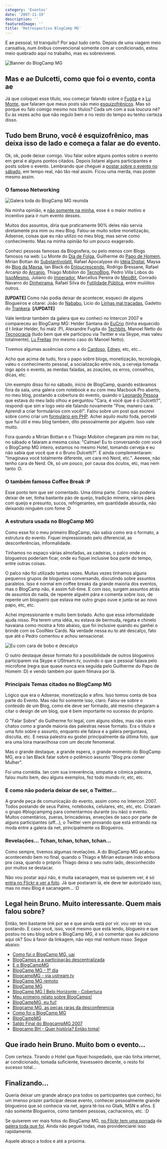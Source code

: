 ```yaml
---
category: 'Eventos'
date: '2007-11-19'
description: ''
featuredImage: ''
title: 'Retrospectiva BlogCamp MG'
---
```


E ae pessoal, td tranquilo? Por aqui tudo certo. Depois de uma viagem meio cansativa, num ônibus convencional somente com ar condicionado, estou meio quebrado aqui no trabalho, mas eu sobreviverei.

![Banner do BlogCamp MG](/uploads/banner-blogcamp-mg.jpg)

## Mas e ae Dulcetti, como que foi o evento, conta ae

Já que coloquei esse título, vou começar falando sobre o [Fugita](http://www.techbits.com.br/) e a [Lu Monte](http://diadefolga.com/), que falaram que meus posts são meio [esquizofrênicos](http://pt.wikipedia.org/wiki/Esquizofrenia). Mas só porque eu falo comigo mesmo nos títulos? Cada um com a sua loucura né? Eu às vezes acho que não regulo bem e no resto do tempo eu tenho certeza disso.

## Tudo bem Bruno, você é esquizofrênico, mas deixa isso de lado e começa a falar ae do evento.

Ok, ok, pode deixar comigo. Vou falar sobre alguns pontos sobre o evento em geral e alguns pontos citados. Depois listarei alguns participantes e posts sobre o evento. Lembrando que cheguei a [postar sobre o evento no sábado](/blogcamp-belo-horizonte-cobertura), em tempo real, não tão real assim. Ficou uma merda, mas postei mesmo assim.

### O famoso Networking

![Galera toda do BlogCamp MG reunida](/uploads/2043831762_3334b935ba.jpg)

Na minha opinião, e [não somente na minha](http://www.techbits.com.br/2007/03/27/barcamp-o-verdadeiro-social-networking/), esse é o maior motivo e incentivo para ir num evento desses.

Muitos dos assuntos, diria que praticamente 90% deles não servia diretamente pra mim ou meu Blog. Falou-se muito sobre monetização, Adsense, coisas que eu não utilizo no meu blog, mas serve como conhecimento. Mas na minha opinião foi um pouco exagerado.

Conheci pessoas famosas da Blogosfera, ou pelo menos com Blogs famosos na web: Lu Monte do [Dia de Folga](http://diadefolga.com/), Guilherme do [Papo de Homem](http://papodehomem.com.br/), Mirian Bottan do [Substantivolatil](http://substantivolatil.com/), Rafael Apocalypse do [Idéia Digital](http://www.ideiadigital.org/), Maysa do [Blog da Maysa](http://www.maysadecastro.com.br/blog/), Ian Black do [Enloucrescendo](http://www.interney.net/blogs/enloucrescendo/), Rodrigo Bressane, Rafael Arcanjo do [Arcanjo](http://arcanjo.org/), Thiago Mobilon do [TecnoBlog](http://tecnoblog.net/), Pedro Villa Lobos do [IssoMesmo](http://issomesmo.com/), Juliano do [Imperador](http://imperador.org/), Marcellus Pereira do [MeioBit](http://www.meiobit.com/), Conrado Navarro do [Dinheirama](http://dinheirama.com/), Rafael Silva do [Futilidade Pública](http://futilidadepublica.semjuizo.com/), entre muiiiitos outros.

**\[UPDATE\]** Como não podia deixar de acontecer, esqueci de alguns Blogueiros e citarei: João do [Nababu](http://www.nababu.org/), Licio do [Linhas mal traçadas](http://blog.licio.eti.br/), Gadetto do [Trankera](http://www.trankera.org/blog/). **\[/UPDATE\]**

Vale lembrar também da galera que eu conheci no Intercon 2007 e compareceu ao BlogCamp MG: Helder Santana do [EuCrio](http://blog.eucrio.com/) (tinha esquecido d t linkar Helder, foi malz :P), Alexandre Fugita do [Techbits](http://www.techbits.com.br/), Manoel Netto do [Tecnocracia](http://tecnocracia.com.br/) (tudo bem que ele participou via Twitter e via Skype, mas valeu totalmente), [Lu Freitas](http://www.ladybugbrazil.com/) (no mesmo caso do Manoel Netto).

Tivemos algumas ausências como a do [Cardoso](http://www.contraditorium.com/), [Edney](http://www.interney.net/), etc, etc...

Acho que acima de tudo, fora o papo sobre blogs, monetização, tecnologia, valeu o conhecimento pessoal, a socialização entre nós, a cerveja tomada logo após o evento, as merdas faladas, as zoações, os erros, conselhos, dicas, etc.

Um exemplo disso foi no sábado, início de BlogCamp, quando estávamos fora da sala, uma galera com notebook e eu com meu Macbook Pro aberto, no meu blog, postando a cobertura do evento, quando o [Leonardo Pessoa](http://www.leonardopessoa.com/) que estava do meu lado olhou e perguntou "Cara, é você que é o Dulcetti?", respondi que sim e logo veio ele falando novamente "Pow, manero cara. Aprendi a criar formulários com você!". Falou sobre um post que escrevi sobre como criar um [formulário em PHP](/formulario-em-php). Achei aquilo muito foda, percebi que fui útil e meu blog também, dito pessoalmente por alguém. Isso vale muito.

Fora quando a Mirian Bottan e o Thiago Mobilon chegaram pra mim no bar, no sábado e falaram a mesma coisa: "Calmae! Eu to conversando com você o BlogCamp MG inteiro, estamos no mesmo Hotel, tomando cerveja e eu não sabia que você que é o Bruno Dulcetti?". E ainda complementaram: "Imaginava você totalmente diferente, um cara mó Nerd, etc.". Aeeeee, não tenho cara de Nerd. Ok, só um pouco, por causa dos óculos, etc, mas nem tanto :D.

### O também famoso Coffee Break :P

Esse ponto tem que ser comentado. Uma ótima parte. Como não poderia deixar de ser, tinha bastante pão de queijo, tradição mineira, vários pães com queijo e presunto, sucos, refrigerantes, em quantidade absurda, não deixando ninguém com fome :D

### A estrutura usada no BlogCamp MG

Como esse foi o meu primeiro BlogCamp, não sabia como era o formato, a estrutura do evento. Fiquei impressionado pelo diferencial, as desconferências, informalidade.

Tínhamos no espaço várias almofadas, as cadeiras, o palco onde os blogueiros poderiam ficar, onde eu fiquei inclusive boa parte do tempo, entre outras coisas.

O palco não foi utilizado tantas vezes. Muitas vezes tínhamos alguns pequenos grupos de blogueiros conversando, discutindo sobre assuntos paralelos. Isso é normal em coffee breaks da grande maioria dos eventos, mas o BlogCamp não, é assim full-time. E com isso, surgem assuntos atrás de assuntos do nada, de repente alguém pára e comenta sobre isso, de repente um blogueiro que estava me outro grupo ouve e junta-se ao novo papo, etc, etc.

Achei impressionante e muito bem bolado. Acho que essa informalidade ajuda nisso. Pra terem uma idéia, eu estava de bermuda, regata e chinelo havaiana como mostra a foto abaixo, que foi inclusive quando eu ganhei o brinde com os CoolNex Cards. Na verdade nessa eu to até descalço, fato que até o Pedro comentou e achou sensacional.

![Eu com cara de bobo e descalço](/uploads/2040907195_b3ad3d142c.jpg)

O outro destaque desse formato foi a possibilidade de outros blogueiros participarem via Skype e UStream.tv, ouvindo o que o pessoal falava pelo microfone (regra que quase nunca era seguida pelo Guilherme do Papo de Homem :D) e vendo também por quem filmava por lá.

### Principais Temas citados no BlogCamp MG

Lógico que era o Adsense, monetização e afins. Isso tomou conta de boa parte do Evento. Mas não foi somente isso, claro. Falou-se sobre o conteúdo de um Blog, como ele deve ser formado, até mesmo chegaram a citar o design de um blog, que é bem importante no sucesso do próprio.

O "Falar Sobre" do Guilherme foi legal, com alguns slides, mas não eram chatos como a grande maioria das palestras nesse formato. Era o título e uma foto sobre o assunto, enquanto ele falava e a galera perguntava, discutia, etc. E nessa palestra eu gostei principalmente da última foto, que era uma loira maravilhosa com um decote fenomenal.

Mas o grande destaque, a grande espera, o grande momento do BlogCamp MG, era o Ian Black falar sobre o polêmico assunto "Blog pra comer Mulher".

Foi uma comédia. Ian com sua irreverência, simpatia e cômica palestra, falou muito bem, deu alguns exemplos, fez todo mundo rir, etc, etc.

### E como não poderia deixar de ser, o Twitter...

A grande peça de comunicação do evento, assim como no Intercon 2007. Todos postando de seus Palms, notebooks, celulares, etc, etc, etc. Criaram o grupo #blogcampmg para comentarmos durante (ou não) o evento. Muitos comentários, zueras, brincadeiras, enxeções de saco por parte de alguns participantes (aff...), o Twitter vem provando que está entrando na moda entre a galera da net, principalmente os Blogueiros.

### Revelações... Tchan, tchan, tchan, tchan...

Como sempre, tivemos algumas revelações. A do BlogCamp MG acabou acontecendo bem no final, quando o Thiago e Mirian estavam indo embora pra casa, quando o próprio Thiago deixa o seu outro lado, desconhecido por muitos se destacar.

Não vou postar aqui não, é muita sacanagem, mas se quiserem ver, é só [entra no Flickr e ver a foto](http://www.flickr.com/photos/rafacst/2044740776/). Já que postaram lá, ele deve ter autorizado isso, mas no meu Blog é sacanagem... :D

## Legal hein Bruno. Muito interessante. Quem mais falou sobre?

Então, tem bastante link por ae e que ainda está por vir. vou ver se vou postando. E caso você, isso, você mesmo que está lendo, blogueiro e que postou no seu blog sobre o BlogCamp MG, é só comentar que eu adiciono aqui ok? Sou à favor da linkagem, não vejo mal nenhum nisso. Segue abaixo:

- [Como foi o BlogCamp MG, uai](http://www.techbits.com.br/2007/11/18/como-foi-o-blogcamp-mg-uai/)
- [BlogCamps e a participação descentralizada](http://tecnocracia.com.br/arquivos/blogcamps-e-a-participacao-descentralizada)
- [E o BlogCampMG](http://www.maysadecastro.com.br/blog/2007/11/19/e-o-blogcampmg/)
- [BlogCamp MG - 1º dia](http://blog.eucrio.com/2007/11/17/blogcamp-mg-1%c2%ba-dia/)
- [BlogcampMG - via ustream.tv](http://www.ladybugbrazil.com/2007/11/17/blogcampmg-via-ustreamtv/)
- [BlogCamp MG remoto](http://meta.blog.br/blogcamp-mg-remoto/)
- [BlogCamp MG](http://www.leonardopessoa.com/2007/11/blogcamp-mg-2/)
- [BlogCamp MG | Belo Horizonte - Cobertura](/blogcamp-belo-horizonte-cobertura)
- [Meu primeiro relato sobre BlogCamps!](http://tecnoblog.net/archives/meu-primeiro-relato-sobre-blogcamps.php)
- [BlogCampMG, eu fui!](http://blog.licio.eti.br/2007/11/18/blogcampmg-eu-fui/)
- [Blogcamp MG, as peças raras da desconferencia](http://www.trankera.org/blog/2007/11/19/blogcamp-mg-as-pecas-raras-da-desconferencia/)
- [Como foi o BlogCamp MG](http://www.nababu.org/?p=1078)
- [BlogCampMG](http://www.ideiadigital.org/blogcampmg)
- [Saldo Final do BlogcampMG 2007](http://pvilla.com/saldo-final-do-blogcampmg-2007/)
- [Blogcamp BH - Quer história? Então toma!](http://substantivolatil.com/archives/blogcamp-bh-quer-historia-entao-toma.php)

## Que irado hein Bruno. Muito bom o evento...

Com certeza. Tirando o Hotel que fiquei hospedado, que não tinha internet, ar condicionado, tomada suficiente, travesseiro decente, o resto foi sucesso total...

## Finalizando...

Queria deixar um grande abraço pra todos os participantes que conheci, foi um imenso prazer participar desse evento, conhecer pessoalmente grande blogueiros que só conhecia via net, agora tê-los no Gtalk, MSN e afins. E não somente Blogueiros, como também pessoas, cachaceiros, etc. :D

Se quiserem ver mais fotos do BlogCamp MG, [no Flickr tem uma porrada](http://flickr.com/search/?q=blogcamp%20mg&w=all) da [galera toda que foi](http://flickr.com/search/?q=blogcampmg&w=all&s=int). Ainda não peguei todas, mas providenciarei isso rapidamente.

Aquele abraço a todos e até a próxima.
